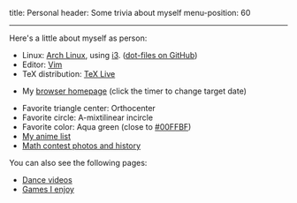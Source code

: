 title: Personal
header: Some trivia about myself
menu-position: 60

---

Here's a little about myself as person:

+ Linux: [Arch Linux](https://www.archlinux.org/), using [i3](https://i3wm.org/).
	([dot-files on GitHub](https://github.com/vEnhance/dotfiles))
+ Editor: [Vim](http://www.vim.org/)
+ TeX distribution: [TeX Live](https://tug.org/texlive/)
* My [browser homepage](static/browser-homepage.html)
	 (click the timer to change target date)
+ Favorite triangle center: Orthocenter
+ Favorite circle: A-mixtilinear incircle
+ Favorite color: Aqua green (close to [#00FFBF][aquamarine])
+ [My anime list](https://myanimelist.net/animelist/v_Enhance)
+ [Math contest photos and history](myscores.html)

You can also see the following pages:

+ [Dance videos](adt.html)
+ [Games I enjoy](games.html)

[aquamarine]: https://en.wikipedia.org/wiki/Aquamarine_(color)
[imo]: http://imo-official.org/participant_r.aspx?id=24870
